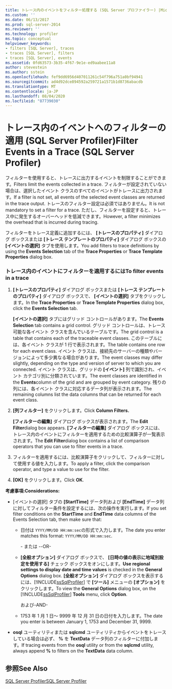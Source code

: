 ```yaml
---
title: トレース内のイベントをフィルター処理する (SQL Server プロファイラー) |Microsoft Docs
ms.custom: ''
ms.date: 06/13/2017
ms.prod: sql-server-2014
ms.reviewer: ''
ms.technology: profiler
ms.topic: conceptual
helpviewer_keywords:
- filters [SQL Server], traces
- traces [SQL Server], filters
- traces [SQL Server], events
ms.assetid: 0fd63573-3b35-4f67-9e1e-ed9aabee11a8
author: stevestein
ms.author: sstein
ms.openlocfilehash: fef9dd6956d407011261c54f796a751a0bf94941
ms.sourcegitcommit: ad4d92dce894592a259721a1571b1d8736abacdb
ms.translationtype: MT
ms.contentlocale: ja-JP
ms.lasthandoff: 08/04/2020
ms.locfileid: "87739030"
---
```

# <a name="filter-events-in-a-trace-sql-server-profiler"></a><span data-ttu-id="39f10-102">トレース内のイベントへのフィルターの適用 (SQL Server Profiler)</span><span class="sxs-lookup"><span data-stu-id="39f10-102">Filter Events in a Trace (SQL Server Profiler)</span></span>
  <span data-ttu-id="39f10-103">フィルターを使用すると、トレースに出力するイベントを制限することができます。</span><span class="sxs-lookup"><span data-stu-id="39f10-103">Filters limit the events collected in a trace.</span></span> <span data-ttu-id="39f10-104">フィルターが設定されていない場合は、選択したイベント クラスのすべてのイベントがトレースに出力されます。</span><span class="sxs-lookup"><span data-stu-id="39f10-104">If a filter is not set, all events of the selected event classes are returned in the trace output.</span></span> <span data-ttu-id="39f10-105">トレースのフィルター設定は必須ではありません。</span><span class="sxs-lookup"><span data-stu-id="39f10-105">It is not mandatory to set a filter for a trace.</span></span> <span data-ttu-id="39f10-106">ただし、フィルターを設定すると、トレース中に発生するオーバーヘッドを低減できます。</span><span class="sxs-lookup"><span data-stu-id="39f10-106">However, a filter minimizes the overhead that is incurred during tracing.</span></span>  
  
 <span data-ttu-id="39f10-107">フィルターをトレース定義に追加するには、 **[トレースのプロパティ]** ダイアログ ボックスまたは **[トレース テンプレートのプロパティ]** ダイアログ ボックスの **[イベントの選択]** タブを使用します。</span><span class="sxs-lookup"><span data-stu-id="39f10-107">You add filters to trace definitions by using the **Events Selection** tab of the **Trace Properties** or **Trace Template Properties** dialog box.</span></span>  
  
### <a name="to-filter-events-in-a-trace"></a><span data-ttu-id="39f10-108">トレース内のイベントにフィルターを適用するには</span><span class="sxs-lookup"><span data-stu-id="39f10-108">To filter events in a trace</span></span>  
  
1.  <span data-ttu-id="39f10-109">**[トレースのプロパティ]** ダイアログ ボックスまたは **[トレース テンプレートのプロパティ]** ダイアログ ボックスで、 **[イベントの選択]** タブをクリックします。</span><span class="sxs-lookup"><span data-stu-id="39f10-109">In the **Trace Properties** or **Trace Template Properties** dialog box, click the **Events Selection** tab.</span></span>  
  
     <span data-ttu-id="39f10-110">**[イベントの選択]** タブにはグリッド コントロールがあります。</span><span class="sxs-lookup"><span data-stu-id="39f10-110">The **Events Selection** tab contains a grid control.</span></span> <span data-ttu-id="39f10-111">グリッド コントロールは、トレース可能な各イベント クラスを含んでいるテーブルです。</span><span class="sxs-lookup"><span data-stu-id="39f10-111">The grid control is a table that contains each of the traceable event classes.</span></span> <span data-ttu-id="39f10-112">このテーブルには、各イベント クラスが 1 行で表示されます。</span><span class="sxs-lookup"><span data-stu-id="39f10-112">The table contains one row for each event class.</span></span> <span data-ttu-id="39f10-113">イベント クラスは、接続先のサーバーの種類やバージョンによって多少異なる場合があります。</span><span class="sxs-lookup"><span data-stu-id="39f10-113">The event classes may differ slightly, depending on the type and version of server to which you are connected.</span></span> <span data-ttu-id="39f10-114">イベント クラスは、グリッドの **[イベント]** 列で識別され、イベント カテゴリ別に分類されています。</span><span class="sxs-lookup"><span data-stu-id="39f10-114">The event classes are identified in the **Events**column of the grid and are grouped by event category.</span></span> <span data-ttu-id="39f10-115">残りの列には、各イベント クラスに対応するデータ列が表示されます。</span><span class="sxs-lookup"><span data-stu-id="39f10-115">The remaining columns list the data columns that can be returned for each event class.</span></span>  
  
2.  <span data-ttu-id="39f10-116">**[列フィルター]** をクリックします。</span><span class="sxs-lookup"><span data-stu-id="39f10-116">Click **Column Filters.**</span></span>  
  
     <span data-ttu-id="39f10-117">**[フィルターの編集]** ダイアログ ボックスが表示されます。</span><span class="sxs-lookup"><span data-stu-id="39f10-117">The **Edit Filter**dialog box appears.</span></span> <span data-ttu-id="39f10-118">**[フィルターの編集]** ダイアログ ボックスには、トレース内のイベントにフィルターを適用するための比較演算子が一覧表示されます。</span><span class="sxs-lookup"><span data-stu-id="39f10-118">The **Edit Filter**dialog box contains a list of comparison operators that you can use to filter events in a trace.</span></span>  
  
3.  <span data-ttu-id="39f10-119">フィルターを適用するには、比較演算子をクリックして、フィルターに対して使用する値を入力します。</span><span class="sxs-lookup"><span data-stu-id="39f10-119">To apply a filter, click the comparison operator, and type a value to use for the filter.</span></span>  
  
4.  <span data-ttu-id="39f10-120">**[OK]** をクリックします。</span><span class="sxs-lookup"><span data-stu-id="39f10-120">Click **OK**.</span></span>  
  
 <span data-ttu-id="39f10-121">**考慮事項:**</span><span class="sxs-lookup"><span data-stu-id="39f10-121">**Considerations:**</span></span>  
  
-   <span data-ttu-id="39f10-122">[イベントの選択] タブの **[StartTime]** データ列および **[EndTime]** データ列に対してフィルター条件を設定するには、次の操作を実行します。</span><span class="sxs-lookup"><span data-stu-id="39f10-122">If you set filter conditions on the **StartTime** and **EndTime** data columns of the Events Selection tab, then make sure that:</span></span>  
  
    -   <span data-ttu-id="39f10-123">日付は `YYYY/MM/DD HH:mm:sec`の形式で入力します。</span><span class="sxs-lookup"><span data-stu-id="39f10-123">The date you enter matches this format: `YYYY/MM/DD HH:mm:sec`.</span></span>  
  
         <span data-ttu-id="39f10-124">\- または -</span><span class="sxs-lookup"><span data-stu-id="39f10-124">-OR-</span></span>  
  
    -   <span data-ttu-id="39f10-125">**[全般オプション]** ダイアログ ボックスで、 **[日時の値の表示に地域別設定を使用する]** チェック ボックスをオンにします。</span><span class="sxs-lookup"><span data-stu-id="39f10-125">**Use regional settings to display date and time values** is checked in the **General Options** dialog box.</span></span> <span data-ttu-id="39f10-126">**[全般オプション]** ダイアログ ボックスを表示するには、[!INCLUDE[ssSqlProfiler](../../includes/sssqlprofiler-md.md)] で **[ツール]** メニューの **[オプション]** をクリックします。</span><span class="sxs-lookup"><span data-stu-id="39f10-126">To view the **General Options** dialog box, on the [!INCLUDE[ssSqlProfiler](../../includes/sssqlprofiler-md.md)] **Tools** menu, click **Option**.</span></span>  
  
         <span data-ttu-id="39f10-127">および</span><span class="sxs-lookup"><span data-stu-id="39f10-127">-AND-</span></span>  
  
    -   <span data-ttu-id="39f10-128">1753 年 1 月 1 日～ 9999 年 12 月 31 日の日付を入力します。</span><span class="sxs-lookup"><span data-stu-id="39f10-128">The date you enter is between January 1, 1753 and December 31, 9999.</span></span>  
  
-   <span data-ttu-id="39f10-129">**osql** ユーティリティまたは **sqlcmd** ユーティリティからイベントをトレースしている場合は必ず、 **%** を **TextData** データ列のフィルターに付加します。</span><span class="sxs-lookup"><span data-stu-id="39f10-129">If tracing events from the **osql** utility or from the **sqlcmd** utility, always append **%** to filters on the **TextData** data column.</span></span>  
  
## <a name="see-also"></a><span data-ttu-id="39f10-130">参照</span><span class="sxs-lookup"><span data-stu-id="39f10-130">See Also</span></span>  
 [<span data-ttu-id="39f10-131">SQL Server Profiler</span><span class="sxs-lookup"><span data-stu-id="39f10-131">SQL Server Profiler</span></span>](sql-server-profiler.md)  
  
  
